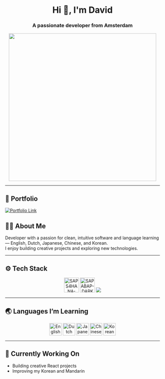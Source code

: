 <h1 align="center">Hi 👋, I'm David</h1>
<h3 align="center">A passionate developer from Amsterdam</h3>
<div align="center">
  <img width="480" src="https://github.com/user-attachments/assets/a3a18471-5f08-4108-8dd6-2ced8f78cc70">
</div>

---

## 🔗 Portfolio

<p align="start">
  <a href="" target="_blank">
    <img src="https://img.shields.io/badge/Link%20Coming%20Soon...-0d1117?style=for-the-badge&logo=vercel&logoColor=white" alt="Portfolio Link"/>
  </a>
</p>

## 👨‍💻 About Me

Developer with a passion for clean, intuitive software and language learning — English, Dutch, Japanese, Chinese, and Korean.  
I enjoy building creative projects and exploring new technologies.

---

## ⚙️ Tech Stack

<p align="center">
  <img width="48" alt="SAPS4HANA-DARK" src="https://github.com/user-attachments/assets/a36a65ed-2c7e-4822-b023-a1c0e6987fe7" />
  <img width="48" alt="SAPABAP-DARK" src="https://github.com/user-attachments/assets/9fdce1fb-acf4-4215-8ade-5556913d6d50" />
  <a href="https://skillicons.dev">
    <img src="https://skillicons.dev/icons?i=javascript,nodejs,react,flutter,java,aws,azure,docker,eclipse,vscode" />
  </a>
</p>

---

## 🌏 Languages I’m Learning

<p align="center">
  <img width="40" alt="English" src="https://unpkg.com/language-icons/icons/en.svg" />
  <img width="40" alt="Dutch" src="https://unpkg.com/language-icons/icons/nl.svg" />
  <img width="40" alt="Japanese" src="https://unpkg.com/language-icons/icons/ja.svg" />
  <img width="40" alt="Chinese" src="https://unpkg.com/language-icons/icons/zh.svg" />
  <img width="40" alt="Korean" src="https://unpkg.com/language-icons/icons/ko.svg" />
</p>

---

## 🚀 Currently Working On

- Building creative React projects
- Improving my Korean and Mandarin
